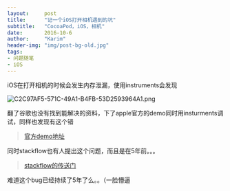 ```yaml
---
layout:     post
title:      "记一个iOS打开相机遇到的坑"
subtitle:   "CocoaPod，iOS，相机"
date:       2016-10-6
author:     "Karim"
header-img: "img/post-bg-old.jpg"
tags:
- 问题随笔
- iOS
---
```

iOS在打开相机的时候会发生内存泄漏，使用instruments会发现

![C2C97AF5-571C-49A1-B4FB-53D2593964A1.png](http://images.foolishtalk.org/034EC7E4-E9F2-4C90-B3E2-41190810BEEB.png)

翻了谷歌也没有找到能解决的资料，下了apple官方的demo同时用insturments调试，同样也发现有这个错

> [官方demo地址](https://developer.apple.com/library/content/samplecode/PhotoPicker/Introduction/Intro.html#//apple_ref/doc/uid/DTS40010196-Intro-DontLinkElementID_2)

同时stackflow也有人提出这个问题，而且是在5年前。。。
> [stackflow的传送门](http://stackoverflow.com/questions/6554225/uiimagepickercontroller-memory-leak)

难道这个bug已经持续了5年了么。。（一脸懵逼



